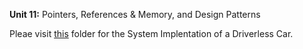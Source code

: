 **Unit 11:** Pointers, References & Memory, and Design Patterns

Pleae visit [this](https://github.com/patzsantos/e-portfolio-uoeo/tree/module2/oop/Driverless%20Car%20Summative%20Assessment%201%20and%202) folder for the System Implentation of a Driverless Car. 

